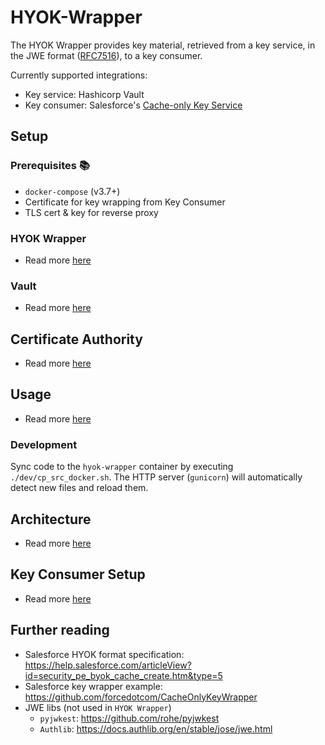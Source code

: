 # HYOK-Wrapper
The HYOK Wrapper provides key material, retrieved from a key service, in the JWE format ([RFC7516](https://tools.ietf.org/html/rfc7516)), to a key consumer.

Currently supported integrations:
- Key service: Hashicorp Vault
- Key consumer: Salesforce's [Cache-only Key Service](https://help.salesforce.com/articleView?id=security_pe_byok_cache.htm&type=5)

## Setup
### Prerequisites 📚
- `docker-compose` (v3.7+)
- Certificate for key wrapping from Key Consumer
- TLS cert & key for reverse proxy

### HYOK Wrapper
- Read more [here](docs/hyok_wrapper.md)

### Vault
- Read more [here](docs/vault.md)

## Certificate Authority
- Read more [here](docs/certificate_authority.md)

## Usage
- Read more [here](docs/usage.md)

### Development
Sync code to the `hyok-wrapper` container by executing `./dev/cp_src_docker.sh`. The HTTP server (`gunicorn`) will automatically detect new files and reload them.

## Architecture
- Read more [here](docs/architecture.md)

## Key Consumer Setup
- Read more [here](docs/key_consumer_setup.md)

## Further reading
- Salesforce HYOK format specification: https://help.salesforce.com/articleView?id=security_pe_byok_cache_create.htm&type=5
- Salesforce key wrapper example: https://github.com/forcedotcom/CacheOnlyKeyWrapper
- JWE libs (not used in `HYOK Wrapper`)
  - `pyjwkest`: https://github.com/rohe/pyjwkest
  - `Authlib`: https://docs.authlib.org/en/stable/jose/jwe.html
